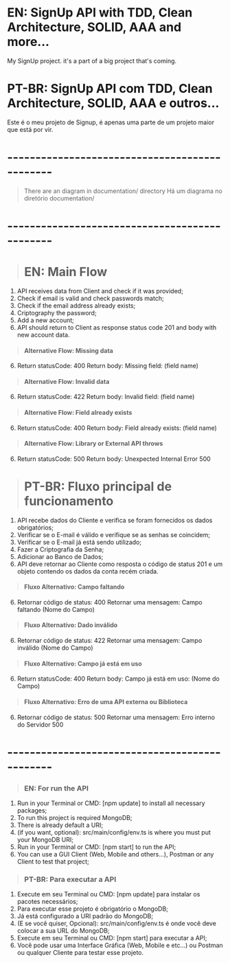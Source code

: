 # EN: SignUp API with TDD, Clean Architecture, SOLID, AAA and more...

My SignUp project. it's a part of a big project that's coming.

# PT-BR: SignUp API com TDD, Clean Architecture, SOLID, AAA e outros...

Este é o meu projeto de Signup, é apenas uma parte de um projeto maior que está por vir.

# ----------------------------------------------

> There are an diagram in documentation/ directory
> Há um diagrama no diretório documentation/

# ----------------------------------------------

> # EN: Main Flow

1. API receives data from Client and check if it was provided;
2. Check if email is valid and check passwords match;
3. Check if the email address already exists;
4. Criptography the password;
5. Add a new account;
6. API should return to Client as response status code 201 and body with new account data.

> #### Alternative Flow: Missing data

6. Return statusCode: 400
   Return body: Missing field: (field name)

> #### Alternative Flow: Invalid data

6. Return statusCode: 422
   Return body: Invalid field: (field name)

> #### Alternative Flow: Field already exists

6. Return statusCode: 400
   Return body: Field already exists: (field name)

> #### Alternative Flow: Library or External API throws

6. Return statusCode: 500
   Return body: Unexpected Internal Error 500

> # PT-BR: Fluxo principal de funcionamento

1. API recebe dados do Cliente e verifica se foram fornecidos os dados obrigatórios;
2. Verificar se o E-mail é válido e verifique se as senhas se coincidem;
3. Verificar se o E-mail já está sendo utilizado;
4. Fazer a Criptografia da Senha;
5. Adicionar ao Banco de Dados;
6. API deve retornar ao Cliente como resposta o código de status 201 e um objeto contendo os dados da conta recém criada.

> #### Fluxo Alternativo: Campo faltando

6. Retornar código de status: 400
   Retornar uma mensagem: Campo faltando (Nome do Campo)

> #### Fluxo Alternativo: Dado inválido

6. Retornar código de status: 422
   Retornar uma mensagem: Campo inválido (Nome do Campo)

> #### Fluxo Alternativo: Campo já está em uso

6. Return statusCode: 400
   Return body: Campo já está em uso: (Nome do Campo)

> #### Fluxo Alternativo: Erro de uma API externa ou Biblioteca

6. Retornar código de status: 500
   Retornar uma mensagem: Erro interno do Servidor 500

# ----------------------------------------------

> ### EN: For run the API

1. Run in your Terminal or CMD: [npm update] to install all necessary packages;
2. To run this project is required MongoDB;
3. There is already default a URI;
4. (if you want, optional): src/main/config/env.ts is where you must put your MongoDB URI;
5. Run in your Terminal or CMD: [npm start] to run the API;
6. You can use a GUI Client (Web, Mobile and others...), Postman or any Client to test that project;

> ### PT-BR: Para executar a API

1. Execute em seu Terminal ou CMD: [npm update] para instalar os pacotes necessários;
2. Para executar esse projeto é obrigatório o MongoDB;
3. Já está configurado a URI padrão do MongoDB;
4. (E se você quiser, Opcional): src/main/config/env.ts é onde você deve colocar a sua URL do MongoDB;
5. Execute em seu Terminal ou CMD: [npm start] para executar a API;
6. Você pode usar uma Interface Gráfica (Web, Mobile e etc...) ou Postman ou qualquer Cliente para testar esse projeto.
